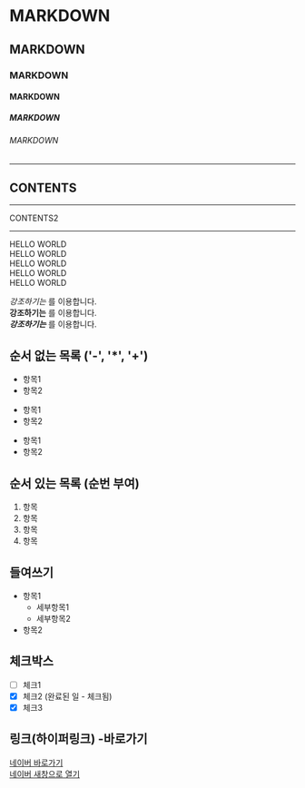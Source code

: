 
<!-- 제목 -->

# MARKDOWN
## MARKDOWN
### MARKDOWN
#### MARKDOWN
##### MARKDOWN
###### MARKDOWN

<!-- 수평선 : '---', '***', '__' -->

---
CONTENTS
---

***
CONTENTS2
***

<!-- 줄바꿈 : 문장끝에 스페이스바(두번), <br> -->

HELLO WORLD  
HELLO WORLD<br>
HELLO WORLD<br>
HELLO WORLD<br>
HELLO WORLD<br>

<!-- 강조 : (기울임:*, 굵게:** , 굵게+기울임:***)-->

*강조하기는* 를 이용합니다.   
**강조하기는** 를 이용합니다.  
***강조하기는*** 를 이용합니다.  

<!-- 목록 : -->
## 순서 없는 목록 ('-', '*', '+')
- 항목1
- 항목2
* 항목1
* 항목2
+ 항목1
+ 항목2

## 순서 있는 목록 (순번 부여)
1. 항목
2. 항목
3. 항목
4. 항목

## 들여쓰기
- 항목1
  - 세부항목1
  - 세부항목2
- 항목2

## 체크박스
- [ ] 체크1
- [x] 체크2 (완료된 일 - 체크됨)
- [x] 체크3

## 링크(하이퍼링크) -바로가기
[네이버 바로가기](https://www.naver.com/)<br>
<a href="https://www.naver.com/" target="_blank">네이버 새창으로 열기</a>
